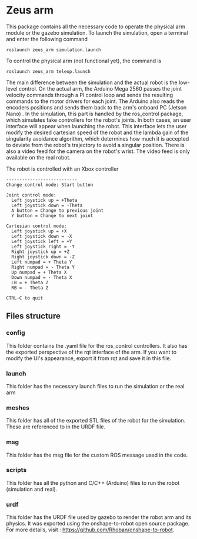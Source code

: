 # Zeus arm
This package contains all the necessary code to operate the physical arm module or the gazebo simulation. To launch the simulation, open a terminal and enter the following command

```
roslaunch zeus_arm simulation.launch
```

To control the physical arm (not functional yet), the command is 

```
roslaunch zeus_arm teleop.launch
```

The main difference between the simulation and the actual robot is the low-level control. On the actual arm, the Arduino Mega 2560 passes the joint velocity commands through a PI 
control loop and sends the resulting commands to the motor drivers for each joint. The Arduino also reads the encoders positions and sends them back to the arm's onboard PC (Jetson Nano)
. In the simulation, this part is handled by the ros_control package, which simulates fake controllers for the robot's joints. In both cases, an user interface will appear when launching the robot. This interface lets the user modify the desired cartesian speed of the robot and the lambda gain of the singularity avoidance algorithm, which determines how much it is accepted to deviate from the robot's trajectory to avoid a singular position. There is also a video feed for the camera on the robot's wrist. The video feed is only available on the real robot.

The robot is controlled with an Xbox controller

```
---------------------------
Change control mode: Start button

Joint control mode:
  Left joystick up = +Theta
  Left joystick down = -Theta
  A button = Change to previous joint
  Y button = Change to next joint

Cartesian control mode:
  Left joystick up = +X
  Left joystick down = -X
  Left joystick left = +Y
  Left joystick right = -Y
  Right joystick up = +Z
  Right joystick down = -Z
  Left numpad = + Theta Y
  Right numpad = - Theta Y
  Up numpad = + Theta X
  Down numpad = - Theta X
  LB = + Theta Z
  RB = - Theta Z 
  
CTRL-C to quit
```
## Files structure
### config
This folder contains the .yaml file for the ros_control controllers. It also has the exported perspective of the rqt interface of the arm. If you want to modify the UI's appearance, export it from rqt and save it in this file.
### launch
This folder has the necessary launch files to run the simulation or the real arm 
### meshes
This folder has all of the exported STL files of the robot for the simulation. These are referenced to in the URDF file.
### msg
This folder has the msg file for the custom ROS message used in the code.
### scripts
This folder has all the python and C/C++ (Arduino) files to run the robot (simulation and real).
### urdf
This folder has the URDF file used by gazebo to render the robot arm and its physics. It was exported using the onshape-to-robot open source package. For more details, visit : https://github.com/Rhoban/onshape-to-robot.



